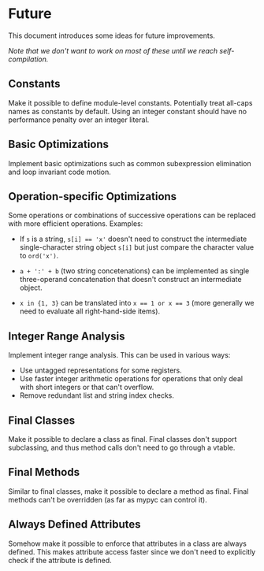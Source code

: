 # Future

This document introduces some ideas for future improvements.

*Note that we don't want to work on most of these until we reach self-compilation.*

## Constants

Make it possible to define module-level constants. Potentially treat
all-caps names as constants by default. Using an integer constant
should have no performance penalty over an integer literal.

## Basic Optimizations

Implement basic optimizations such as common subexpression elimination and
loop invariant code motion.

## Operation-specific Optimizations

Some operations or combinations of successive operations can be
replaced with more efficient operations. Examples:

* If `s` is a string, `s[i] == 'x'` doesn't need to construct the
  intermediate single-character string object `s[i]` but just compare
  the character value to `ord('x')`.

* `a + ':' + b` (two string concetenations) can be implemented as
  single three-operand concatenation that doesn't construct an
  intermediate object.

* `x in {1, 3}` can be translated into `x == 1 or x == 3` (more
  generally we need to evaluate all right-hand-side items).

## Integer Range Analysis

Implement integer range analysis. This can be used in various ways:

* Use untagged representations for some registers.
* Use faster integer arithmetic operations for operations that
  only deal with short integers or that can't overflow.
* Remove redundant list and string index checks.

## Final Classes

Make it possible to declare a class as final. Final classes don't support
subclassing, and thus method calls don't need to go through a vtable.

## Final Methods

Similar to final classes, make it possible to declare a method as
final.  Final methods can't be overridden (as far as mypyc can control
it).

## Always Defined Attributes

Somehow make it possible to enforce that attributes in a class are always
defined. This makes attribute access faster since we don't need to explicitly
check if the attribute is defined.
